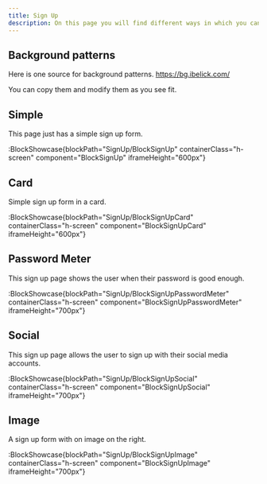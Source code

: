 ```yaml
---
title: Sign Up
description: On this page you will find different ways in which you can styles your Sign Up page.
---
```


## Background patterns

Here is one source for background patterns. https://bg.ibelick.com/

You can copy them and modify them as you see fit.

## Simple

This page just has a simple sign up form.

:BlockShowcase{blockPath="SignUp/BlockSignUp" containerClass="h-screen" component="BlockSignUp" iframeHeight="600px"}

## Card

Simple sign up form in a card.

:BlockShowcase{blockPath="SignUp/BlockSignUpCard" containerClass="h-screen" component="BlockSignUpCard" iframeHeight="600px"}

## Password Meter

This sign up page shows the user when their password is good enough.

:BlockShowcase{blockPath="SignUp/BlockSignUpPasswordMeter" containerClass="h-screen" component="BlockSignUpPasswordMeter" iframeHeight="700px"}

## Social

This sign up page allows the user to sign up with their social media accounts.

:BlockShowcase{blockPath="SignUp/BlockSignUpSocial" containerClass="h-screen" component="BlockSignUpSocial" iframeHeight="700px"}

## Image

A sign up form with on image on the right.

:BlockShowcase{blockPath="SignUp/BlockSignUpImage" containerClass="h-screen" component="BlockSignUpImage" iframeHeight="700px"}
